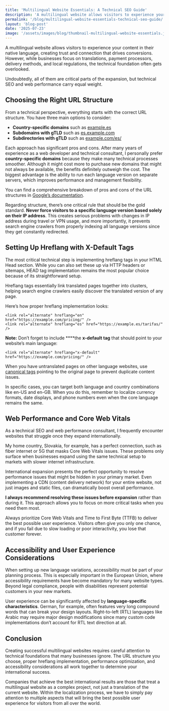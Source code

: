 ```yaml
---
title: 'Multilingual Website Essentials: A Technical SEO Guide'
description: 'A multilingual website allows visitors to experience your content in their native language, creating trust and connection that drives conversions. Complete technical SEO guide.'
permalink: '/blog/multilingual-website-essentials-technical-seo-guide/'
layout: 'blog-post'
date: '2025-07-23'
image: '/assets/images/blog/thumbnail-multilingual-website-essentials.jpg'
---
```


A multilingual website allows visitors to experience your content in their native language, creating trust and connection that drives conversions. However, while businesses focus on translations, payment processors, delivery methods, and local regulations, the technical foundation often gets overlooked.

Undoubtedly, all of them are critical parts of the expansion, but technical SEO and web performance carry equal weight.

## **Choosing the Right URL Structure**

From a technical perspective, everything starts with the correct URL structure. You have three main options to consider:

- **Country-specific domains** such as [example.es](http://example.es/)
- **Subdomains with gTLD** such as [es.example.com](http://es.example.com/)
- **Subdirectories with gTLD** such as [example.com/es/](http://example.com/es/)

Each approach has significant pros and cons. After many years of experience as a web developer and technical consultant, I personally prefer **country-specific domains** because they make many technical processes smoother. Although it might cost more to purchase new domains that might not always be available, the benefits definitely outweigh the cost.  The biggest advantage is the ability to run each language version on separate servers, which improves performance and management flexibility.

You can find a comprehensive breakdown of pros and cons of the URL structures in [Google’s documentation](https://developers.google.com/search/docs/specialty/international/managing-multi-regional-sites#locale-specific-urls).

Regarding structure, there’s one critical rule that should be the gold standard. **Never force visitors to a specific language version based solely on their IP address**. This creates serious problems with changes in IP address during travel or VPN usage, and more importantly, it prevents search engine crawlers from properly indexing all language versions since they get constantly redirected.

## **Setting Up Hreflang with X-Default Tags**

The most critical technical step is implementing hreflang tags in your HTML Head section. While you can also set these up via HTTP headers or sitemaps, HEAD tag implementation remains the most popular choice because of its straightforward setup.

Hreflang tags essentially link translated pages together into clusters, helping search engine crawlers easily discover the translated version of any page.

Here’s how proper hreflang implementation looks:

```
<link rel="alternate" hreflang="en" href="https://example.com/pricing/" />
<link rel="alternate" hreflang="es" href="https://example.es/tarifas/" />
```

**Note:** Don’t forget to include ****the **x-default tag** that should point to your website’s main language:

```
<link rel="alternate" hreflang="x-default" href="https://example.com/pricing/" />
```

When you have untranslated pages on other language websites, use [canonical tags](https://developers.google.com/search/docs/crawling-indexing/canonicalization) pointing to the original page to prevent duplicate content issues.

In specific cases, you can target both language and country combinations like en-US and en-GB. When you do this, remember to localize currency formats, date displays, and phone numbers even when the core language remains the same.

## **Web Performance and Core Web Vitals**

As a technical SEO and web performance consultant, I frequently encounter websites that struggle once they expand internationally.

My home country, Slovakia, for example, has a perfect connection, such as fiber internet or 5G that masks Core Web Vitals issues. These problems only surface when businesses expand using the same technical setup to markets with slower internet infrastructure.

International expansion presents the perfect opportunity to resolve performance issues that might be hidden in your primary market. Even implementing a CDN (content delivery network) for your entire website, not just images and static files, can dramatically boost overall performance.

**I always recommend resolving these issues before expansion** rather than during it. This approach allows you to focus on more critical tasks when you need them most.

Always prioritize Core Web Vitals and Time to First Byte (TTFB) to deliver the best possible user experience. Visitors often give you only one chance, and if you fail due to slow loading or poor interactivity, you lose that customer forever.

## **Accessibility and User Experience Considerations**

When setting up new language variations, accessibility must be part of your planning process. This is especially important in the European Union, where accessibility requirements have become mandatory for many website types. Beyond legal compliance, people with disabilities represent potential customers in your new markets.

User experience can be significantly affected by **language-specific characteristics**. German, for example, often features very long compound words that can break your design layouts. Right-to-left (RTL) languages like Arabic may require major design modifications since many custom code implementations don’t account for RTL text direction at all.

## **Conclusion**

Creating successful multilingual websites requires careful attention to technical foundations that many businesses ignore. The URL structure you choose, proper hreflang implementation, performance optimization, and accessibility considerations all work together to determine your international success.

Companies that achieve the best international results are those that treat a multilingual website as a complex project, not just a translation of the current website. Within the localization process, we have to simply pay attention to multiple aspects that will bring the best possible user experience for visitors from all over the world.
